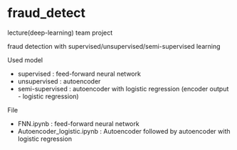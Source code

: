 # fraud_detect
lecture(deep-learning) team project

fraud detection with supervised/unsupervised/semi-supervised learning

Used model 
- supervised : feed-forward neural network
- unsupervised : autoencoder
- semi-supervised : autoencoder with logistic regression (encoder output - logistic regression)

File
- FNN.ipynb : feed-forward neural network
- Autoencoder_logistic.ipynb : Autoencoder followed by autoencoder with logistic regression
